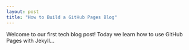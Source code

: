 ```yaml
---
layout: post
title: "How to Build a GitHub Pages Blog"
---
```


Welcome to our first tech blog post! Today we learn how to use GitHub Pages with Jekyll...